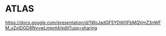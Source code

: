 # ATLAS
https://docs.google.com/presentation/d/1WoJadGF5YDW0FbMQVmZ3nWFM_yZoIDGD8NvvwLmpnt4/edit?usp=sharing
